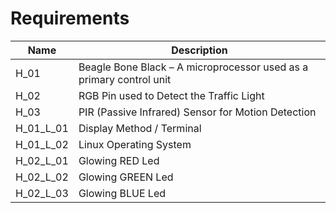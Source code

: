 # Requirements



|Name|Description|
|----|-----------|
|H_01|Beagle Bone Black – A microprocessor used as a primary control unit|
|H_02|RGB Pin used to Detect the Traffic Light|
|H_03|PIR (Passive Infrared) Sensor for Motion Detection| 
|H_01_L_01|Display Method / Terminal| 
|H_01_L_02|Linux Operating System|
|H_02_L_01|Glowing RED Led|
|H_02_L_02|Glowing GREEN Led|
|H_02_L_03|Glowing BLUE Led|
